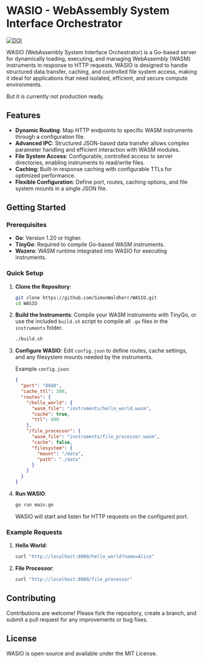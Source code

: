 # WASIO - WebAssembly System Interface Orchestrator

[![DOI](https://zenodo.org/badge/884922110.svg)](https://doi.org/10.5281/zenodo.15257309)  

WASIO (WebAssembly System Interface Orchestrator) is a Go-based server for dynamically loading, executing, and managing WebAssembly (WASM) instruments in response to HTTP requests. WASIO is designed to handle structured data transfer, caching, and controlled file system access, making it ideal for applications that need isolated, efficient, and secure compute environments.  

But it is currently not production ready.  

## Features

- **Dynamic Routing**: Map HTTP endpoints to specific WASM instruments through a configuration file.
- **Advanced IPC**: Structured JSON-based data transfer allows complex parameter handling and efficient interaction with WASM modules.
- **File System Access**: Configurable, controlled access to server directories, enabling instruments to read/write files.
- **Caching**: Built-in response caching with configurable TTLs for optimized performance.
- **Flexible Configuration**: Define port, routes, caching options, and file system mounts in a single JSON file.

## Getting Started

### Prerequisites

- **Go**: Version 1.20 or higher.
- **TinyGo**: Required to compile Go-based WASM instruments.
- **Wazero**: WASM runtime integrated into WASIO for executing instruments.

### Quick Setup

1. **Clone the Repository**:
   ```bash
   git clone https://github.com/SimonWaldherr/WASIO.git
   cd WASIO
   ```

2. **Build the Instruments**:
   Compile your WASM instruments with TinyGo, or use the included `build.sh` script to compile all `.go` files in the `instruments` folder.

   ```bash
   ./build.sh
   ```

3. **Configure WASIO**:
   Edit `config.json` to define routes, cache settings, and any filesystem mounts needed by the instruments.

   Example `config.json`:
   ```json
   {
     "port": "8080",
     "cache_ttl": 300,
     "routes": {
       "/hello_world": {
         "wasm_file": "instruments/hello_world.wasm",
         "cache": true,
         "ttl": 600
       },
       "/file_processor": {
         "wasm_file": "instruments/file_processor.wasm",
         "cache": false,
         "filesystem": {
           "mount": "/data",
           "path": "./data"
         }
       }
     }
   }
   ```

4. **Run WASIO**:
   ```bash
   go run main.go
   ```

   WASIO will start and listen for HTTP requests on the configured port.

### Example Requests

1. **Hello World**:
   ```bash
   curl "http://localhost:8080/hello_world?name=Alice"
   ```

2. **File Processor**:
   ```bash
   curl "http://localhost:8080/file_processor"
   ```

## Contributing

Contributions are welcome! Please fork the repository, create a branch, and submit a pull request for any improvements or bug fixes.

## License

WASIO is open-source and available under the MIT License.
